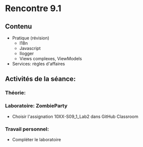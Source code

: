 # Rencontre 9.1

## Contenu
- Pratique (révision)  
  - I18n  
  - Javascript  
  - Ilogger  
  - Views complexes, ViewModels  
- Services: règles d'affaires 

## Activités de la séance: 

### Théorie:  

### Laboratoire: ZombieParty 
- Choisir l'assignation 10XX-S09_1_Lab2 dans GitHub Classroom

### Travail personnel: 
- Compléter le laboratoire 
